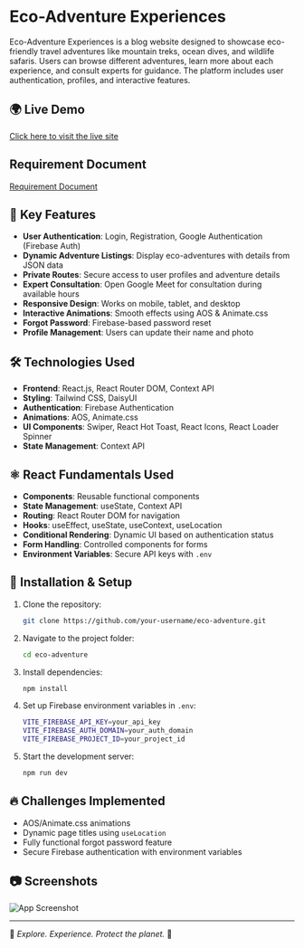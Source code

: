 # Eco-Adventure Experiences

Eco-Adventure Experiences is a blog website designed to showcase eco-friendly travel adventures like mountain treks, ocean dives, and wildlife safaris. Users can browse different adventures, learn more about each experience, and consult experts for guidance. The platform includes user authentication, profiles, and interactive features.

## 🌍 Live Demo
[Click here to visit the live site](https://eco-adventure-sustain.netlify.app/)

## Requirement Document

[Requirement Document](https://docs.google.com/document/d/1Rs90qkllU_0yKo5sL9-b3aVxvL1RLSI7oLBiBR1GURE/edit?usp=sharing)

## 🚀 Key Features
- **User Authentication**: Login, Registration, Google Authentication (Firebase Auth)
- **Dynamic Adventure Listings**: Display eco-adventures with details from JSON data
- **Private Routes**: Secure access to user profiles and adventure details
- **Expert Consultation**: Open Google Meet for consultation during available hours
- **Responsive Design**: Works on mobile, tablet, and desktop
- **Interactive Animations**: Smooth effects using AOS & Animate.css
- **Forgot Password**: Firebase-based password reset
- **Profile Management**: Users can update their name and photo

## 🛠️ Technologies Used
- **Frontend**: React.js, React Router DOM, Context API
- **Styling**: Tailwind CSS, DaisyUI
- **Authentication**: Firebase Authentication
- **Animations**: AOS, Animate.css
- **UI Components**: Swiper, React Hot Toast, React Icons, React Loader Spinner
- **State Management**: Context API

## ⚛️ React Fundamentals Used
- **Components**: Reusable functional components
- **State Management**: useState, Context API
- **Routing**: React Router DOM for navigation
- **Hooks**: useEffect, useState, useContext, useLocation
- **Conditional Rendering**: Dynamic UI based on authentication status
- **Form Handling**: Controlled components for forms
- **Environment Variables**: Secure API keys with `.env`


## 📜 Installation & Setup
1. Clone the repository:
   ```sh
   git clone https://github.com/your-username/eco-adventure.git
   ```
2. Navigate to the project folder:
   ```sh
   cd eco-adventure
   ```
3. Install dependencies:
   ```sh
   npm install
   ```
4. Set up Firebase environment variables in `.env`:
   ```sh
   VITE_FIREBASE_API_KEY=your_api_key
   VITE_FIREBASE_AUTH_DOMAIN=your_auth_domain
   VITE_FIREBASE_PROJECT_ID=your_project_id
   ```
5. Start the development server:
   ```sh
   npm run dev
   ```


## 🔥 Challenges Implemented
- AOS/Animate.css animations
- Dynamic page titles using `useLocation`
- Fully functional forgot password feature
- Secure Firebase authentication with environment variables


## 📷 Screenshots

![App Screenshot](https://i.ibb.co/yFVFyXrZ/screencapture-localhost-5174-2025-02-24-14-22-02.png)

---
🌱 *Explore. Experience. Protect the planet.* 🌱